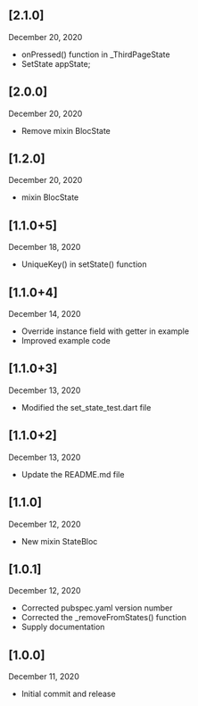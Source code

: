 ## [2.1.0]
 December 20, 2020
- onPressed() function in _ThirdPageState
- SetState appState;

## [2.0.0]
 December 20, 2020
- Remove mixin BlocState

## [1.2.0]
 December 20, 2020
- mixin BlocState

## [1.1.0+5]
 December 18, 2020
- UniqueKey() in setState() function

## [1.1.0+4]
 December 14, 2020
- Override instance field with getter in example
- Improved example code

## [1.1.0+3]
 December 13, 2020
- Modified the set_state_test.dart file

## [1.1.0+2]
 December 13, 2020
- Update the README.md file

## [1.1.0]
 December 12, 2020
- New mixin StateBloc

## [1.0.1]
 December 12, 2020
- Corrected pubspec.yaml version number
- Corrected the _removeFromStates() function
- Supply documentation

## [1.0.0]
 December 11, 2020
- Initial commit and release

